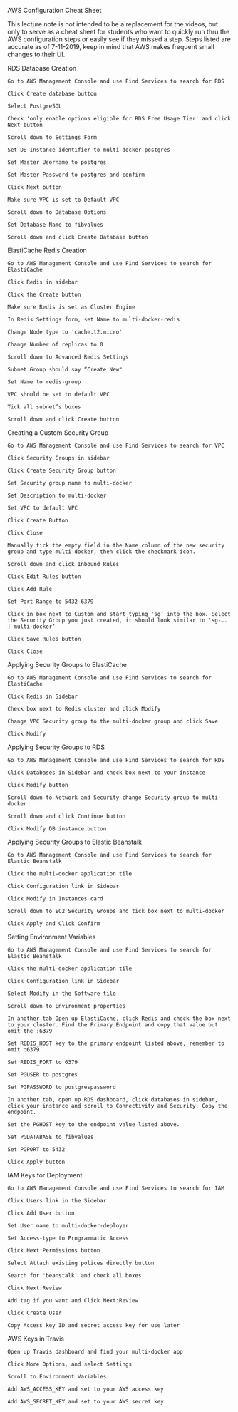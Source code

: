 AWS Configuration Cheat Sheet

This lecture note is not intended to be a replacement for the videos, but only to serve as a cheat sheet for students who want to quickly run thru the AWS configuration steps or easily see if they missed a step. Steps listed are accurate as of 7-11-2019, keep in mind that AWS makes frequent small changes to their UI.

RDS Database Creation

    Go to AWS Management Console and use Find Services to search for RDS

    Click Create database button

    Select PostgreSQL

    Check 'only enable options eligible for RDS Free Usage Tier' and click Next button

    Scroll down to Settings Form

    Set DB Instance identifier to multi-docker-postgres

    Set Master Username to postgres

    Set Master Password to postgres and confirm

    Click Next button

    Make sure VPC is set to Default VPC

    Scroll down to Database Options

    Set Database Name to fibvalues

    Scroll down and click Create Database button

ElastiCache Redis Creation

    Go to AWS Management Console and use Find Services to search for ElastiCache

    Click Redis in sidebar

    Click the Create button

    Make sure Redis is set as Cluster Engine

    In Redis Settings form, set Name to multi-docker-redis

    Change Node type to 'cache.t2.micro'

    Change Number of replicas to 0

    Scroll down to Advanced Redis Settings

    Subnet Group should say “Create New"

    Set Name to redis-group

    VPC should be set to default VPC

    Tick all subnet’s boxes

    Scroll down and click Create button

Creating a Custom Security Group

    Go to AWS Management Console and use Find Services to search for VPC

    Click Security Groups in sidebar

    Click Create Security Group button

    Set Security group name to multi-docker

    Set Description to multi-docker

    Set VPC to default VPC

    Click Create Button

    Click Close

    Manually tick the empty field in the Name column of the new security group and type multi-docker, then click the checkmark icon.

    Scroll down and click Inbound Rules

    Click Edit Rules button

    Click Add Rule

    Set Port Range to 5432-6379

    Click in box next to Custom and start typing 'sg' into the box. Select the Security Group you just created, it should look similar to 'sg-…. | multi-docker’

    Click Save Rules button

    Click Close

Applying Security Groups to ElastiCache

    Go to AWS Management Console and use Find Services to search for ElastiCache

    Click Redis in Sidebar

    Check box next to Redis cluster and click Modify

    Change VPC Security group to the multi-docker group and click Save

    Click Modify

Applying Security Groups to RDS

    Go to AWS Management Console and use Find Services to search for RDS

    Click Databases in Sidebar and check box next to your instance

    Click Modify button

    Scroll down to Network and Security change Security group to multi-docker

    Scroll down and click Continue button

    Click Modify DB instance button

Applying Security Groups to Elastic Beanstalk

    Go to AWS Management Console and use Find Services to search for Elastic Beanstalk

    Click the multi-docker application tile

    Click Configuration link in Sidebar

    Click Modify in Instances card

    Scroll down to EC2 Security Groups and tick box next to multi-docker

    Click Apply and Click Confirm

Setting Environment Variables

    Go to AWS Management Console and use Find Services to search for Elastic Beanstalk

    Click the multi-docker application tile

    Click Configuration link in Sidebar

    Select Modify in the Software tile

    Scroll down to Environment properties

    In another tab Open up ElastiCache, click Redis and check the box next to your cluster. Find the Primary Endpoint and copy that value but omit the :6379

    Set REDIS_HOST key to the primary endpoint listed above, remember to omit :6379

    Set REDIS_PORT to 6379

    Set PGUSER to postgres

    Set PGPASSWORD to postgrespassword

    In another tab, open up RDS dashboard, click databases in sidebar, click your instance and scroll to Connectivity and Security. Copy the endpoint.

    Set the PGHOST key to the endpoint value listed above.

    Set PGDATABASE to fibvalues

    Set PGPORT to 5432

    Click Apply button

IAM Keys for Deployment

    Go to AWS Management Console and use Find Services to search for IAM

    Click Users link in the Sidebar

    Click Add User button

    Set User name to multi-docker-deployer

    Set Access-type to Programmatic Access

    Click Next:Permissions button

    Select Attach existing polices directly button

    Search for 'beanstalk' and check all boxes

    Click Next:Review

    Add tag if you want and Click Next:Review

    Click Create User

    Copy Access key ID and secret access key for use later

AWS Keys in Travis

    Open up Travis dashboard and find your multi-docker app

    Click More Options, and select Settings

    Scroll to Environment Variables

    Add AWS_ACCESS_KEY and set to your AWS access key

    Add AWS_SECRET_KEY and set to your AWS secret key
